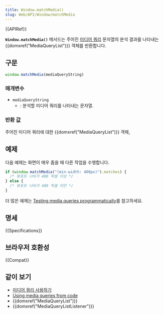 ```yaml
---
title: Window.matchMedia()
slug: Web/API/Window/matchMedia
---
```

{{APIRef}}

**`Window.matchMedia()`** 메서드는 주어진 [미디어 쿼리](/ko/docs/Web/Guide/CSS/Media_queries) 문자열의 분석 결과를 나타내는 {{domxref("MediaQueryList")}} 객체를 반환합니다.

## 구문

```js
window.matchMedia(mediaQueryString)
```

### 매개변수

- `mediaQueryString`
  - : 분석할 미디어 쿼리를 나타내는 문자열.

### 반환 값

주어진 미디어 쿼리에 대한 {{domxref("MediaQueryList")}} 객체,

## 예제

다음 예제는 화면이 매우 좁을 때 다른 작업을 수행합니다.

```js
if (window.matchMedia("(min-width: 400px)").matches) {
  /* 뷰포트 너비가 400 픽셀 이상 */
} else {
  /* 뷰포트 너비가 400 픽셀 미만 */
}
```

더 많은 예제는 [Testing media queries programmatically](/ko/docs/Web/CSS/Media_Queries/Testing_media_queries)를 참고하세요.

## 명세

{{Specifications}}

## 브라우저 호환성

{{Compat}}

## 같이 보기

- [미디어 쿼리 사용하기](/ko/docs/Web/Guide/CSS/Media_queries)
- [Using media queries from code](/ko/docs/DOM/Using_media_queries_from_code)
- {{domxref("MediaQueryList")}}
- {{domxref("MediaQueryListListener")}}
